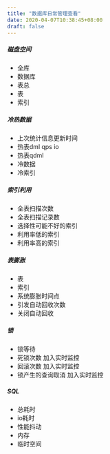 ```yaml
---
title: "数据库日常管理查看"
date: 2020-04-07T10:38:45+08:00
draft: false
---
```


##### 磁盘空间
- 全库
- 数据库
- 表总
- 表
- 索引

##### 冷热数据

- 上次统计信息更新时间
- 热表dml 
  qps io
- 热表qdml
- 冷数据
- 冷索引

##### 索引利用

- 全表扫描次数
- 全表扫描记录数
- 选择性可能不好的索引
- 利用率低的索引
- 利用率高的索引

##### 表膨胀

- 表
- 索引
- 系统膨胀时间点
- 引发自动回收次数
- 关闭自动回收

##### 锁

- 锁等待
- 死锁次数 加入实时监控
- 回滚次数 加入实时监控
- 锁产生的查询取消 加入实时监控

##### SQL

- 总耗时
- io耗时
- 性能抖动
- 内存
- 临时空间
